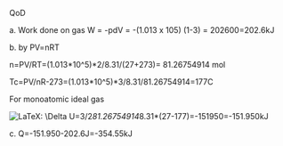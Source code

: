 QoD

a. Work done on gas W = -pdV = -(1.013 x 105) (1-3) = 202600=202.6kJ

b. by PV=nRT

n=PV/RT=(1.013*10^5)*2/8.31/(27+273)= 81.26754914 mol

Tc=PV/nR-273=(1.013*10^5)*3/8.31/81.26754914=177C

For monoatomic ideal gas

![LaTeX: \Delta U](/equation_images/%255CDelta%2520U?scale=1 "\Delta U")=3/2*81.26754914*8.31*(27-177)=-151950=-151.950kJ

c. Q=-151.950-202.6J=-354.55kJ